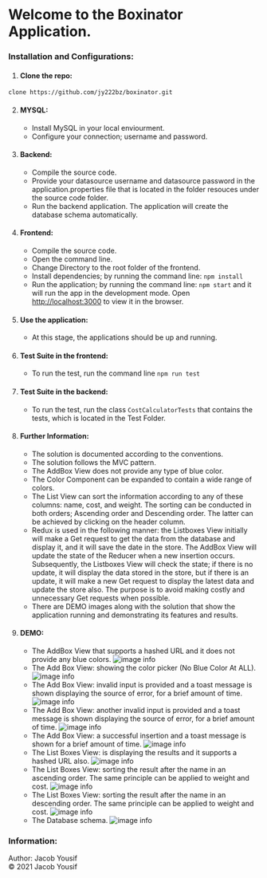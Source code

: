 # Welcome to the Boxinator Application.

### Installation and Configurations:
1. #### Clone the repo:

~~~
clone https://github.com/jy222bz/boxinator.git
~~~

2. #### MYSQL:
    - Install MySQL in your local enviourment.
    - Configure your connection; username and password.

3. #### Backend:
    - Compile the source code.
    - Provide your datasource username and datasource password in the application.properties file that is located in the folder resouces under the source code folder.
    - Run the backend application. The application will create the database schema automatically.

4. #### Frontend:
    - Compile the source code.
    - Open the command line.
    - Change Directory to the root folder of the frontend.
    - Install dependencies; by running the command line: `npm install`
    - Run the application; by running the command line: `npm start` and it will run the app in the development mode. Open [http://localhost:3000](http://localhost:3000) to view it in the browser.

5. #### Use the application:
    -  At this stage, the applications should be up and running.

6. #### Test Suite in the frontend:
    - To run the test, run the command line `npm run test`

7. #### Test Suite in the backend:
    - To run the test, run the class `CostCalculatorTests` that contains the tests, which is located in the Test Folder.

8. #### Further Information:
   - The solution is documented according to the conventions.
   - The solution follows the MVC pattern.
   - The AddBox View does not provide any type of blue color.
   - The Color Component can be expanded to contain a wide range of colors. 
   - The List View can sort the information according to any of these columns: name, cost, and weight. The sorting can be conducted in both orders; Ascending order and Descending order. The latter can be achieved by clicking on the header column.
   - Redux is used in the following manner: the Listboxes View initially will make a Get request to get the data from the database and display it, and it will save the date in the store. The AddBox View will update the state of the Reducer when a new insertion occurs. Subsequently, the Listboxes View will check the state; if there is no update, it will display the data stored in the store, but if there is an update, it will make a new Get request to display the latest data and update the store also. The purpose is to avoid making costly and unnecessary Get requests when possible.
   - There are DEMO images along with the solution that show the application running and demonstrating its features and results.
   
9. #### DEMO:
   - The AddBox View that supports a hashed URL and it does not provide any blue colors. 
   ![image info](https://github.com/jy222bz/boxinator/blob/master/demo/addbox.png)
   - The Add Box View: showing the color picker (No Blue Color At ALL). 
   ![image info](https://github.com/jy222bz/boxinator/blob/master/demo/addbox-show-color.png)
   - The Add Box View: invalid input is provided and a toast message is shown displaying the source of error, for a brief amount of time. 
   ![image info](https://github.com/jy222bz/boxinator/blob/master/demo/addbox-invalid-name.png)
   - The Add Box View: another invalid input is provided and a toast message is shown displaying the source of error, for a brief amount of time. 
   ![image info](https://github.com/jy222bz/boxinator/blob/master/demo/addbox-invalid-weight.png)
    - The Add Box View: a successful insertion and a toast message is shown for a brief amount of time.
   ![image info](https://github.com/jy222bz/boxinator/blob/master/demo/addbox-insertion.png)
   - The List Boxes View: is displaying the results and it supports a hashed URL also. 
   ![image info](https://github.com/jy222bz/boxinator/blob/master/demo/listboxes.png)
   - The List Boxes View: sorting the result after the name in an ascending order. The same principle can be applied to weight and cost.
   ![image info](https://github.com/jy222bz/boxinator/blob/master/demo/listboxes-sorting-names-acs.png)
   - The List Boxes View: sorting the result after the name in an descending order. The same principle can be applied to weight and cost.
   ![image info](https://github.com/jy222bz/boxinator/blob/master/demo/listboxes-sorting-names-desc.png)
   - The Database schema. 
   ![image info](https://github.com/jy222bz/boxinator/blob/master/demo/db.png)

### Information:
Author: Jacob Yousif <br>
&copy; 2021 Jacob Yousif
